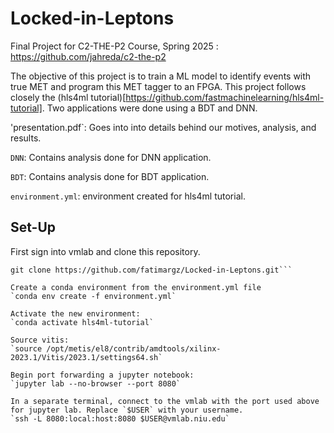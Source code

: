 # Locked-in-Leptons
Final Project for C2-THE-P2 Course, Spring 2025 : https://github.com/jahreda/c2-the-p2

The objective of this project is to train a ML model to identify events with true MET and program this MET tagger to an FPGA. This project follows closely the (hls4ml tutorial)[https://github.com/fastmachinelearning/hls4ml-tutorial]. Two applications were done using a BDT and DNN.  

'presentation.pdf`: Goes into into details behind our motives, analysis, and results. 

`DNN`: Contains analysis done for DNN application.

`BDT`: Contains analysis done for BDT application.

`environment.yml`: environment created for hls4ml tutorial.

## Set-Up
First sign into vmlab and clone this repository. 
``` ssh $USER@vmlab.niu.edu
git clone https://github.com/fatimargz/Locked-in-Leptons.git```

Create a conda environment from the environment.yml file 
`conda env create -f environment.yml`

Activate the new environment: 
`conda activate hls4ml-tutorial`

Source vitis:
`source /opt/metis/el8/contrib/amdtools/xilinx-2023.1/Vitis/2023.1/settings64.sh`

Begin port forwarding a jupyter notebook: 
`jupyter lab --no-browser --port 8080`

In a separate terminal, connect to the vmlab with the port used above for jupyter lab. Replace `$USER` with your username.
`ssh -L 8080:local:host:8080 $USER@vmlab.niu.edu`
